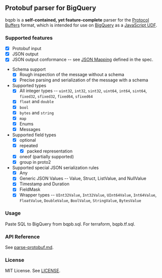 ## Protobuf parser for BigQuery

bqpb is a **self-contained, yet feature-complete** parser for the [Protocol Buffers](https://protobuf.dev/) format, which is intended for use on [BigQuery](https://cloud.google.com/bigquery/) as a [JavaScript UDF](https://cloud.google.com/bigquery/docs/reference/standard-sql/user-defined-functions#javascript-udfs).

### Supported features

- [x] Protobuf input
- [x] JSON output
- [x] JSON output conformance -- see [JSON Mapping](https://protobuf.dev/programming-guides/proto3/#json) defined in the spec.
- Schema support
  - [x] Rough inspection of the message without a schema
  - [x] Precise parsing and serialization of the message with a schema
- Supported types
  - [x] All integer types -- `uint32`, `int32`, `sint32`, `uint64`, `int64`, `sint64`, `fixed32`, `sfixed32`, `fixed64`, `sfixed64`
  - [x] `float` and `double`
  - [x] `bool`
  - [x] `bytes` and `string`
  - [x] `map`
  - [x] Enums
  - [x] Messages
- Supported field types
  - [x] optional
  - [x] repeated
    - [x] packed representation
  - [x] oneof (partially supported)
  - [x] group in proto2
- Supported special JSON serialization rules
  - [x] Any
  - [x] Generic JSON Values -- Value, Struct, ListValue, and NullValue
  - [x] Timestamp and Duration
  - [x] FieldMask
  - [x] Wrapper types -- `UInt32Value`, `Int32Value`, `UInt64Value`, `Int64Value`, `FloatValue`, `DoubleValue`, `BoolValue`, `StringValue`, `BytesValue`

### Usage

Paste SQL to BigQuery from bqpb.sql.
For terraform, bqpb.tf.sql.

### API Reference

See [parse-protobuf.md](docs/parse-protobuf.md).

### License

MIT License. See [LICENSE](LICENSE).
